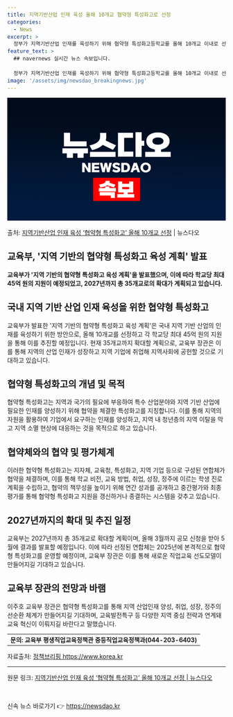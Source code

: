 ```yaml
---
title: 지역기반산업 인재 육성 올해 10개교 협약형 특성화고로 선정
categories:
  - News
excerpt: >
  정부가 지역기반산업 인재를 육성하기 위해 협약형 특성화고등학교를 올해 10개교 이내로 선정하고 학교당 최대 …
feature_text: >
  ## navernews 실시간 뉴스 속보입니다.

  정부가 지역기반산업 인재를 육성하기 위해 협약형 특성화고등학교를 올해 10개교 이내로 선정하고 학교당 최대 …
image: '/assets/img/newsdao_breakingnews.jpg'
---
```


![뉴스다오 속보](/assets/img/newsdao_breakingnews.jpg)

<p>출처: <a href="https://newsdao.kr/2948" rel="dofollow">지역기반산업 인재 육성 ‘협약형 특성화고’ 올해 10개교 선정</a> | 뉴스다오</p>

<h2 data-ke-size="size26">교육부, '지역 기반의 협약형 특성화고 육성 계획' 발표</h2>
<p data-ke-size="size16"><b>교육부가 '지역 기반의 협약형 특성화고 육성 계획'을 발표했으며, 이에 따라 학교당 최대 45억 원의 지원이 예정되었고, 2027년까지 총 35개교로의 확대가 계획되고 있습니다.</b></p>
<h2 data-ke-size="size24">국내 지역 기반 산업 인재 육성을 위한 협약형 특성화고</h2>
<p data-ke-size="size16">교육부가 발표한 '지역 기반의 협약형 특성화고 육성 계획'은 국내 지역 기반 산업의 인재를 육성하기 위한 방안으로, 올해 10개교를 선정하고 각 학교당 최대 45억 원의 지원을 통해 이를 추진할 예정입니다. 현재 35개교까지 확대할 계획으로, 교육부 장관은 이를 통해 지역의 산업 인재가 성장하고 지역 기업에 취업해 지역사회에 공헌할 것으로 기대하고 있습니다.</p>
<h2 data-ke-size="size24">협약형 특성화고의 개념 및 목적</h2>
<p data-ke-size="size16">협약형 특성화고는 지역과 국가의 필요에 부응하여 특수 산업분야와 지역 기반 산업에 필요한 인재를 양성하기 위해 협약을 체결한 특성화고를 지칭합니다. 이를 통해 지역의 자원을 활용하여 기업에서 요구하는 인재를 양성하고, 지역 내 청년층의 지역 이탈을 막고 지역 소멸 현상에 대응하는 것을 목적으로 하고 있습니다.</p>
<h2 data-ke-size="size24">협약체와의 협약 및 평가체계</h2>
<p data-ke-size="size16">이러한 협약형 특성화고는 지자체, 교육청, 특성화고, 지역 기업 등으로 구성된 연합체가 협약을 체결하며, 이를 통해 학교 비전, 교육 방법, 취업, 성장, 정주에 이르는 학생 진로 계획을 수립하고, 협약의 책무성을 높이기 위해 연간 성과를 공개하고 중간평가와 최종평가를 통해 협약형 특성화고 지원을 갱신하거나 종결하는 시스템을 갖추고 있습니다.</p>
<h2 data-ke-size="size24">2027년까지의 확대 및 추진 일정</h2>
<p data-ke-size="size16">교육부는 2027년까지 총 35개교로 확대할 계획이며, 올해 3월까지 공모 신청을 받아 5월에 결과를 발표할 예정입니다. 이에 따라 선정된 연합체는 2025년에 본격적으로 협약형 특성화고를 운영할 예정이며, 교육부 장관은 이를 통해 새로운 직업교육 선도모델이 만들어지길 기대하고 있습니다.</p>
<h2 data-ke-size="size24">교육부 장관의 전망과 바램</h2>
<p data-ke-size="size16">이주호 교육부 장관은 협약형 특성화고를 통해 지역 산업인재 양성, 취업, 성장, 정주의 선순환 체계가 만들어지길 기대하며, 교육발전특구 등 다양한 지역 중심 전략과 연계돼 교육 혁신이 이뤄지길 바란다고 말했습니다.</p>
<table>
  <tbody>
    <tr>
      <td style="text-align: center; height: 17px;"><b>문의: 교육부 평생직업교육정책관 중등직업교육정책과(044-203-6403)</b></td>
    </tr>
  </tbody>
</table>
<p data-ke-size="size16">자료출처: <a href="https://https://www.korea.kr/main.do">정책브리핑 https://www.korea.kr</a></p>
<hr>
<p data-ke-size="size16">원문 링크: <a href="https://newsdao.kr/2948">지역기반산업 인재 육성 ‘협약형 특성화고’ 올해 10개교 선정 | 뉴스다오</a></p>
<p data-ke-size="size16">&nbsp;</p> 

신속 뉴스 바로가기 👉 <a href="https://newsdao.kr" rel="dofollow">https://newsdao.kr</a>


